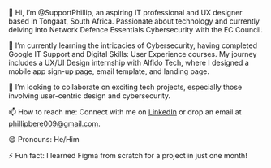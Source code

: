 👋 Hi, I’m @SupportPhillip, an aspiring IT professional and UX designer based in Tongaat, South Africa. Passionate about technology and currently delving into Network Defence Essentials Cybersecurity with the EC Council.

🌱 I’m currently learning the intricacies of Cybersecurity, having completed Google IT Support and Digital Skills: User Experience courses. My journey includes a UX/UI Design internship with Alfido Tech, where I designed a mobile app sign-up page, email template, and landing page.

💞️ I’m looking to collaborate on exciting tech projects, especially those involving user-centric design and cybersecurity.

📫 How to reach me: Connect with me on [LinkedIn](https://www.linkedin.com/in/phillip-bere-b42b3a82/) or drop an email at phillipbere009@gmail.com.

😄 Pronouns: He/Him

⚡ Fun fact: I  learned Figma from scratch for a project in just one month!

<!---
SupportPhillip/SupportPhillip is a ✨ special ✨ repository because its `README.md` (this file) appears on your GitHub profile.
You can click the Preview link to take a look at your changes.
--->
